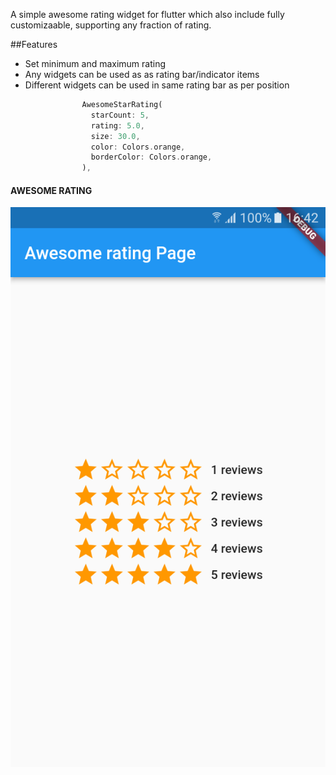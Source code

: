 
A simple awesome rating widget for flutter which also include fully customizaable, supporting any fraction of rating.

##Features
- Set minimum and maximum rating
- Any widgets can be used as as rating bar/indicator items
- Different widgets can be used in same rating bar as per position

```dart
                AwesomeStarRating(
                  starCount: 5,
                  rating: 5.0,
                  size: 30.0,
                  color: Colors.orange,
                  borderColor: Colors.orange,
                ),
```
#### AWESOME RATING
![DEMO](images/screenshot-1.png)